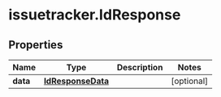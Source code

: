 # issuetracker.IdResponse

## Properties

Name | Type | Description | Notes
------------ | ------------- | ------------- | -------------
**data** | [**IdResponseData**](IdResponseData.md) |  | [optional] 


